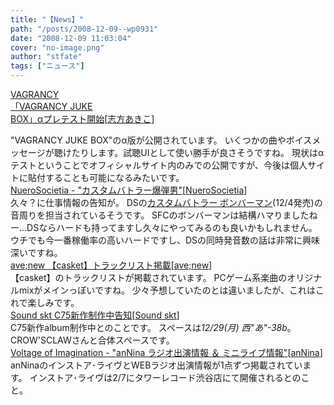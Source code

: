 ```yaml
---
title: "【News】"
path: "/posts/2008-12-09--wp0931"
date: "2008-12-09 11:03:04"
cover: "no-image.png"
author: "stfate"
tags: ["ニュース"]
---
```


<style type="text/css">
<!--
p {white-space: pre-wrap};
-->
</style>

<a class="topics" href="http://www.vagrancy.jp/" target="_blank">VAGRANCY 「VAGRANCY JUKE BOX」αプレテスト開始</a><span class="junre">[<a href="http://www.vagrancy.jp/" target="_blank">志方あきこ</a>]</span>
<div class="news">"VAGRANCY JUKE BOX"のα版が公開されています。
いくつかの曲やボイスメッセージが聴けたりします。試聴UIとして使い勝手が良さそうですね。
現状はαテストということでオフィシャルサイト内のみでの公開ですが、今後は個人サイトに貼付することも可能になるみたいです。</div>
<a class="topics" href="http://nuerosocietia.com/Entry/48/" target="_blank">NueroSocietia - "カスタムバトラー爆弾男"</a><span class="junre">[<a href="http://nuerosocietia.com/" target="_blank">NueroSocietia</a>]</span>
<div class="news">久々？に仕事情報の告知が。
DSの<a href="http://www.hudson.co.jp/bomberman/custom/" target="_blank">カスタムバトラー ボンバーマン</a>(12/4発売)の音周りを担当されているそうです。
SFCのボンバーマンは結構ハマりましたねー…DSならハードも持ってますし久々にやってみるのも良いかもしれません。
ウチでも今一番稼働率の高いハードですし、DSの同時発音数の話は非常に興味深いですね。</div>
<a class="topics" href="http://www.avenew.jp/casket/top.html" target="_blank">ave;new 【casket】トラックリスト掲載</a><span class="junre">[<a href="http://www.avenew.jp/" target="_blank">ave;new</a>]</span>
<div class="news">【casket】のトラックリストが掲載されています。
PCゲーム系楽曲のオリジナルmixがメインっぽいですね。
少々予想していたのとは違いましたが、これはこれで楽しみです。</div>
<a class="topics" href="http://tuutenn.s66.xrea.com/" target="_blank">Sound skt C75新作制作中告知</a><span class="junre">[<a href="http://tuutenn.s66.xrea.com/" target="_blank">Sound skt</a>]</span>
<div class="news">C75新作album制作中とのことです。
スペースは<em>12/29(月) 西"あ"-38b</em>。CROW'SCLAWさんと合体スペースです。</div>
<a class="topics" href="http://aciblog.exblog.jp/" target="_blank">Voltage of Imagination - "anNina ラジオ出演情報 ＆ ミニライブ情報"</a><span class="junre">[<a href="http://www.voltagenation.com/annina/" target="_blank">anNina</a>]</span>
<div class="news">anNinaのインストア･ライヴとWEBラジオ出演情報が1点ずつ掲載されています。
インストア･ライヴは2/7にタワーレコード渋谷店にて開催されるとのこと。</div>
